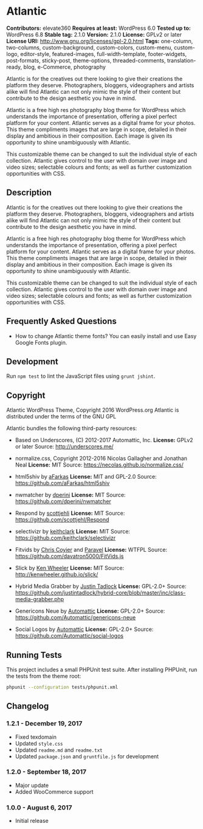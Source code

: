 # Atlantic

**Contributors:** elevate360
**Requires at least:** WordPress 6.0
**Tested up to:** WordPress 6.8
**Stable tag:** 2.1.0
**Version:** 2.1.0
**License:** GPLv2 or later
**License URI:** http://www.gnu.org/licenses/gpl-2.0.html
**Tags:** one-column, two-columns, custom-background, custom-colors, custom-menu, custom-logo, editor-style, featured-images, full-width-template, footer-widgets, post-formats, sticky-post, theme-options, threaded-comments, translation-ready, blog, e-Commerce, photography

Atlantic is for the creatives out there looking to give their creations the platform they deserve. Photographers, bloggers, videographers and artists alike will find Atlantic can not only mimic the style of their content but contribute to the design aesthetic you have in mind.

Atlantic is a free high res photography blog theme for WordPress which understands the importance of presentation, offering a pixel perfect platform for your content. Atlantic serves as a digital frame for your photos. This theme compliments images that are large in scope, detailed in their display and ambitious in their composition. Each image is given its opportunity to shine unambiguously with Atlantic.

This customizable theme can be changed to suit the individual style of each collection. Atlantic gives control to the user with domain over image and video sizes; selectable colours and fonts; as well as further customization opportunities with CSS.

## Description

Atlantic is for the creatives out there looking to give their creations the platform they deserve. Photographers, bloggers, videographers and artists alike will find Atlantic can not only mimic the style of their content but contribute to the design aesthetic you have in mind.

Atlantic is a free high res photography blog theme for WordPress which understands the importance of presentation, offering a pixel perfect platform for your content. Atlantic serves as a digital frame for your photos. This theme compliments images that are large in scope, detailed in their display and ambitious in their composition. Each image is given its opportunity to shine unambiguously with Atlantic.

This customizable theme can be changed to suit the individual style of each collection. Atlantic gives control to the user with domain over image and video sizes; selectable colours and fonts; as well as further customization opportunities with CSS.


## Frequently Asked Questions

- How to change Atlantic theme fonts?
You can easily install and use Easy Google Fonts plugin.

## Development

Run `npm test` to lint the JavaScript files using `grunt jshint`.

## Copyright

Atlantic WordPress Theme, Copyright 2016 WordPress.org
Atlantic is distributed under the terms of the GNU GPL

Atlantic bundles the following third-party resources:

- Based on Underscores, (C) 2012-2017 Automattic, Inc.
**License:** GPLv2 or later
Source: http://underscores.me/

- normalize.css, Copyright 2012-2016 Nicolas Gallagher and Jonathan Neal
**License:** MIT
Source: https://necolas.github.io/normalize.css/

- html5shiv by [aFarkas](https://github.com/aFarkas)
**License:** MIT and GPL-2.0
Source: https://github.com/aFarkas/html5shiv

- nwmatcher by [dperini](https://github.com/dperini)
**License:** MIT
Source: https://github.com/dperini/nwmatcher

- Respond by [scottjehli](https://github.com/scottjehli)
**License:** MIT
Source: https://github.com/scottjehl/Respond

- selectivizr by [keithclark](https://github.com/keithclark)
**License:** MIT
Source: https://github.com/keithclark/selectivizr

- Fitvids by [Chris Coyier](http://chriscoyier.net/) and [Paravel](http://paravelinc.com/)
**License:** WTFPL
Source: https://github.com/davatron5000/FitVids.js

- Slick by [Ken Wheeler](https://github.com/kenwheeler)
**License:** MIT
Source: http://kenwheeler.github.io/slick/

- Hybrid Media Grabber by [Justin Tadlock](https://github.com/justintadlock)
**License:** GPL-2.0+
Source: https://github.com/justintadlock/hybrid-core/blob/master/inc/class-media-grabber.php

- Genericons Neue by [Automattic](https://github.com/Automattic/genericons-neue)
**License:** GPL-2.0+
Source: https://github.com/Automattic/genericons-neue

- Social Logos by [Automattic](https://github.com/Automattic/social-logos)
**License:** GPL-2.0+
Source: https://github.com/Automattic/social-logos

## Running Tests

This project includes a small PHPUnit test suite. After installing PHPUnit,
run the tests from the theme root:

```bash
phpunit --configuration tests/phpunit.xml
```

## Changelog

### 1.2.1 - December 19, 2017
* Fixed texdomain
* Updated `style.css`
* Updated `readme.md` and `readme.txt`
* Updated `package.json` and `gruntfile.js` for development

### 1.2.0 - September 18, 2017
* Major update
* Added WooCommerce support

### 1.0.0 - August 6, 2017
* Initial release
